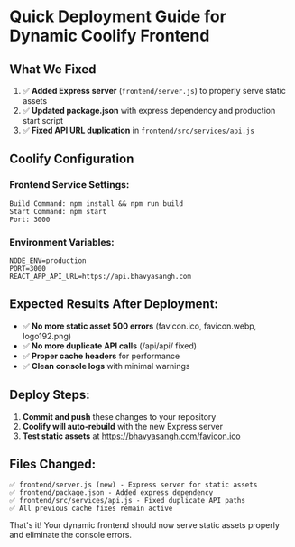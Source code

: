 # Quick Deployment Guide for Dynamic Coolify Frontend

## What We Fixed
1. ✅ **Added Express server** (`frontend/server.js`) to properly serve static assets
2. ✅ **Updated package.json** with express dependency and production start script
3. ✅ **Fixed API URL duplication** in `frontend/src/services/api.js`

## Coolify Configuration

### Frontend Service Settings:
```
Build Command: npm install && npm run build
Start Command: npm start
Port: 3000
```

### Environment Variables:
```
NODE_ENV=production
PORT=3000
REACT_APP_API_URL=https://api.bhavyasangh.com
```

## Expected Results After Deployment:
- ✅ **No more static asset 500 errors** (favicon.ico, favicon.webp, logo192.png)
- ✅ **No more duplicate API calls** (/api/api/ fixed)
- ✅ **Proper cache headers** for performance
- ✅ **Clean console logs** with minimal warnings

## Deploy Steps:
1. **Commit and push** these changes to your repository
2. **Coolify will auto-rebuild** with the new Express server
3. **Test static assets** at https://bhavyasangh.com/favicon.ico

## Files Changed:
```
✅ frontend/server.js (new) - Express server for static assets
✅ frontend/package.json - Added express dependency
✅ frontend/src/services/api.js - Fixed duplicate API paths
✅ All previous cache fixes remain active
```

That's it! Your dynamic frontend should now serve static assets properly and eliminate the console errors.
